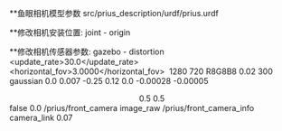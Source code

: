 **鱼眼相机模型参数
src/prius_description/urdf/prius.urdf

**修改相机安装位置: joint - origin
<link name="front_camera_link">
    <inertial>
      <mass value="1"/>
      <inertia ixx="0.001" ixy="0.0" ixz="0.0" iyy="0.001" iyz="0.0" izz="0.001"/>
    </inertial>
  </link>
  <joint name="front_camera_joint" type="fixed">
    <parent link="chassis"/>
    <child link="front_camera_link"/>
    <origin xyz="0 -1.4 1.4" rpy="0 0 -1.5707"/>
  </joint>

  **修改相机传感器参数: gazebo - distortion
    <gazebo reference="front_camera_link">
    <sensor type="camera" name="front_camera_sensor">
      <update_rate>30.0</update_rate>
      <camera name="front_camera">
        <horizontal_fov>3.0000</horizontal_fov>
        <image>
          <width>1280</width>
          <height>720</height>
          <format>R8G8B8</format>
        </image>
        <clip>
          <near>0.02</near>
          <far>300</far>
        </clip>
        <noise>
          <type>gaussian</type>
          <mean>0.0</mean>
          <stddev>0.007</stddev>
        </noise>
         <distortion>
            <k1>-0.25</k1>
            <k2>0.12</k2>
            <k3>0.0</k3>
            <p1>-0.00028</p1>
            <p2>-0.00005</p2>
            <center>0.5 0.5</center>
        </distortion>
      </camera>
      <plugin name="front_camera_controller" filename="libgazebo_ros_camera.so">
        <alwaysOn>false</alwaysOn>
        <updateRate>0.0</updateRate>
        <cameraName>/prius/front_camera</cameraName>
        <imageTopicName>image_raw</imageTopicName>
        <cameraInfoTopicName>/prius/front_camera_info</cameraInfoTopicName>
        <frameName>camera_link</frameName>
        <hackBaseline>0.07</hackBaseline>
      </plugin>
    </sensor>
  </gazebo>